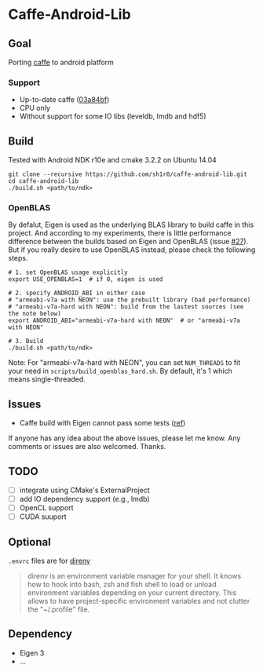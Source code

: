 Caffe-Android-Lib
===============
## Goal
Porting [caffe](https://github.com/BVLC/caffe) to android platform

### Support
* Up-to-date caffe ([03a84bf](https://github.com/BVLC/caffe/commit/03a84bf464dd47bcec9ac943f0229a758c627f05))
* CPU only
* Without support for some IO libs (leveldb, lmdb and hdf5)

## Build
Tested with Android NDK r10e and cmake 3.2.2 on Ubuntu 14.04

```shell
git clone --recursive https://github.com/sh1r0/caffe-android-lib.git
cd caffe-android-lib
./build.sh <path/to/ndk>
```

### OpenBLAS
By defalut, Eigen is used as the underlying BLAS library to build caffe in this project.
And according to my experiments, there is little performance difference between the builds based on Eigen and OpenBLAS (issue [#27](https://github.com/sh1r0/caffe-android-lib/issues/27)).
But if you really desire to use OpenBLAS instead, please check the following steps.

```shell
# 1. set OpenBLAS usage explicitly
export USE_OPENBLAS=1  # if 0, eigen is used

# 2. specify ANDROID_ABI in either case
# "armeabi-v7a with NEON": use the prebuilt library (bad performance)
# "armeabi-v7a-hard with NEON": build from the lastest sources (see the note below)
export ANDROID_ABI="armeabi-v7a-hard with NEON"  # or "armeabi-v7a with NEON"

# 3. Build
./build.sh <path/to/ndk>
```
Note: For "armeabi-v7a-hard with NEON", you can set `NUM_THREADS` to fit your need in `scripts/build_openblas_hard.sh`.
By default, it's 1 which means single-threaded.

## Issues
- Caffe build with Eigen cannot pass some tests ([ref](https://github.com/BVLC/caffe/pull/2619#issuecomment-113224948))

If anyone has any idea about the above issues, please let me know.
Any comments or issues are also welcomed.
Thanks.

## TODO
- [ ] integrate using CMake's ExternalProject
- [ ] add IO dependency support (e.g., lmdb)
- [ ] OpenCL support
- [ ] CUDA suuport

## Optional
`.envrc` files are for [direnv](http://direnv.net/)
> direnv is an environment variable manager for your shell. It knows how to hook into bash, zsh and fish shell to load or unload environment variables depending on your current directory. This allows to have project-specific environment variables and not clutter the "~/.profile" file.

## Dependency
* Eigen 3
* ...
